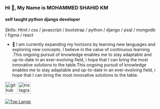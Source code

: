  ### Hi  👋, My Name is MOHAMMED SHAHID KM
 #### self taught python django developer



Skills: Html / css / javascript / bootstrap / python / django / psql / mongodb / figma / react

- 🌱 I am currently expanding my horizons by learning new languages and exploring new concepts. I believe in the value of continuous learning .This ongoing pursuit of knowledge enables me to stay adaptable and up-to-date in an ever-evolving field, i hope  that I can bring the most innovative solutions to the table.This ongoing pursuit of knowledge enables me to stay adaptable and up-to-date in an ever-evolving field, i hope  that I can bring the most innovative solutions to the table. 


[<img src='https://cdn.jsdelivr.net/npm/simple-icons@3.0.1/icons/github.svg' alt='github' height='40'>](https://github.com/shahidthoduvil)  [<img src='https://cdn.jsdelivr.net/npm/simple-icons@3.0.1/icons/instagram.svg' alt='instagram' height='40'>](https://www.instagram.com/shahidkiliyamannil/) 

[![Top Langs](https://github-readme-stats.vercel.app/api/top-langs/?username=shahidthoduvil)](https://github.com/anuraghazra/github-readme-stats)


